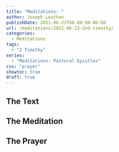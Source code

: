 ```yaml
---
title: "Meditations: "
author: Joseph Louthan
publishDate: 2021-06-23T06:00:00-06:00
url: /meditations/2021-06-23-2nd-timothy/
categories:
  - Meditations
tags:
  - "2 Timothy"
series:
  - "Meditations: Pastoral Epistles"
css: "prayer"
showtoc: true
draft: true
---
```


## The Text


## The Meditation


## The Prayer

<div style="font-variant: small-caps;">

</div>

```text

```
